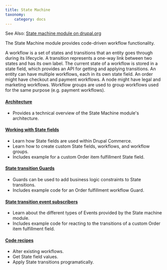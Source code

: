 ```yaml
---
title: State Machine
taxonomy:
    category: docs
---
```


See Also: [State machine module on drupal.org]

The State Machine module provides code-driven workflow functionality.

A workflow is a set of states and transitions that an entity goes through during
its lifecycle. A transition represents a one-way link between two states and has its
own label. The current state of a workflow is stored in a state field, which
provides an API for getting and applying transitions. An entity can have multiple
workflows, each in its own state field. An order might have checkout and payment
workflows. A node might have legal and marketing workflows. Workflow groups are
used to group workflows used for the same purpose (e.g. payment workflows).

#### [Architecture](01.architecture)
- Provides a technical overview of the State Machine module's architecture.

#### [Working with State fields](02.state-fields)
- Learn how State fields are used within Drupal Commerce.
- Learn how to create custom State fields, workflows, and workflow groups.
- Includes example for a custom Order item fulfillment State field.

#### [State transition Guards](03.state-transition-guards)
 - Guards can be used to add business logic constraints to State transitions.
 - Includes example code for an Order fulfillment workflow Guard.

#### [State transition event subscribers](04.state-transition-event-subscribers)
 - Learn about the different types of Events provided by the State machine module.
 - Includes example code for reacting to the transitions of a custom Order item fulfillment field.

#### [Code recipes](10.code-recipes)
- Alter existing workflows.
- Get State field values.
- Apply State transitions programatically.

[State machine module on drupal.org]: https://www.drupal.org/project/state_machine
